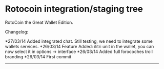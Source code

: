 Rotocoin integration/staging tree
================================

RotoCoin the Great Wallet Edition.

Changelog:


*27/03/14 Added integrated chat. Still testing, we need to integrate some wallets services.
*26/03/14 Feature Added: ilitri unit in the wallet, you can now select it in options -> interface
*26/03/14 Added full forocoches troll branding
*26/03/14 First commit
***
